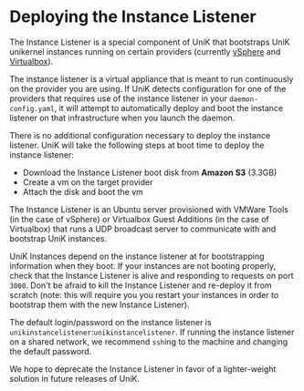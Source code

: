 # Deploying the Instance Listener

The Instance Listener is a special component of UniK that bootstraps UniK unikernel instances running on certain providers (currently [vSphere](providers/vsphere.md) and [Virtualbox](providers/virtualbox.md)).

The instance listener is a virtual appliance that is meant to run continuously on the provider you are using. If UniK detects configuration for one of the providers that requires use of the instance listener in your `daemon-config.yaml`, it will attempt to automatically deploy and boot the instance listener on that infrastructure when you launch the daemon.

There is no additional configuration necessary to deploy the instance listener. UniK will take the following steps at boot time to deploy the instance listener:
* Download the Instance Listener boot disk from **Amazon S3** (3.3GB)
* Create a vm on the target provider
* Attach the disk and boot the vm

The Instance Listener is an Ubuntu server provisioned with VMWare Tools (in the case of vSphere) or Virtualbox Guest Additions (in the case of Virtualbox) that runs a UDP broadcast server to communicate with and bootstrap UniK instances.

UniK Instances depend on the instance listener at for bootstrapping information when they boot. If your instances are not booting properly, check that the Instance Listener is alive and responding to requests on port `3000`. Don't be afraid to kill the Instance Listener and re-deploy it from scratch (note: this will require you you restart your instances in order to bootstrap them with the new Instance Listener).

The default login/password on the instance listener is `unikinstancelistener`:`unikinstancelistener`. If running the instance listener on a shared network, we recommend `ssh`ing to the machine and changing the default password.

We hope to deprecate the Instance Listener in favor of a lighter-weight solution in future releases of UniK.
